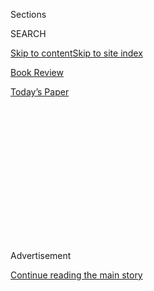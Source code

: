 <div id="app">

<div>

<div>

<div>

<div class="NYTAppHideMasthead css-1q2w90k e1suatyy0">

<div class="section css-ui9rw0 e1suatyy2">

<div class="css-eph4ug er09x8g0">

<div class="css-6n7j50">

</div>

<span class="css-1dv1kvn">Sections</span>

<div class="css-10488qs">

<span class="css-1dv1kvn">SEARCH</span>

</div>

[Skip to content](#site-content)[Skip to site index](#site-index)

</div>

<div id="masthead-section-label" class="css-1wr3we4 eaxe0e00">

[Book
Review](https://www.nytimes3xbfgragh.onion/section/books/review)

</div>

<div class="css-10698na e1huz5gh0">

</div>

</div>

<div id="masthead-bar-one" class="section hasLinks css-15hmgas e1csuq9d3">

<div class="css-uqyvli e1csuq9d0">

</div>

<div class="css-1uqjmks e1csuq9d1">

</div>

<div class="css-9e9ivx">

[](https://myaccount.nytimes3xbfgragh.onion/auth/login?response_type=cookie&client_id=vi)

</div>

<div class="css-1bvtpon e1csuq9d2">

[Today’s
Paper](https://www.nytimes3xbfgragh.onion/section/todayspaper)

</div>

</div>

</div>

</div>

<div data-aria-hidden="false">

<div id="site-content" data-role="main">

<div>

<div class="css-1aor85t" style="opacity:0.000000001;z-index:-1;visibility:hidden">

<div class="css-1hqnpie">

<div class="css-epjblv">

<span class="css-17xtcya">[Book
Review](/section/books/review)</span><span class="css-x15j1o">|</span><span class="css-fwqvlz">A
Short Guide to ‘The
World’</span>

</div>

<div class="css-k008qs">

<div class="css-1iwv8en">

<span class="css-18z7m18"></span>

<div>

</div>

</div>

<span class="css-1n6z4y">https://nyti.ms/3eHm1ig</span>

<div class="css-1705lsu">

<div class="css-4xjgmj">

<div class="css-4skfbu" data-role="toolbar" data-aria-label="Social Media Share buttons, Save button, and Comments Panel with current comment count" data-testid="share-tools">

  - 
  - 
  - 
  - 
    
    <div class="css-6n7j50">
    
    </div>

  - 

</div>

</div>

</div>

</div>

</div>

</div>

<div id="NYT_TOP_BANNER_REGION" class="css-13pd83m">

</div>

<div id="top-wrapper" class="css-1sy8kpn">

<div id="top-slug" class="css-l9onyx">

Advertisement

</div>

[Continue reading the main
story](#after-top)

<div class="ad top-wrapper" style="text-align:center;height:100%;display:block;min-height:250px">

<div id="top" class="place-ad" data-position="top" data-size-key="top">

</div>

</div>

<div id="after-top">

</div>

</div>

<div>

<div style="position:absolute;width:0;height:0;visibility:hidden;display:none">

</div>

<div style="width:100%">

<div class="css-18qqsen e1eullfg0" style="background-image:url(https://static01.graylady3jvrrxbe.onion/images/2018/03/27/books/book-review-album-art-v2/book-review-album-art-v2-videoFifteenBySeven2610-v2.jpg)">

<div class="css-1hmsypo e1eullfg2">

<div class="css-131hid3 e1eullfg3">

<div class="css-1uhi299 e1eullfg1">

</div>

<div class="css-1tloyb6">

<div class="css-1kltdsh ehra6vc0">

[<span class="css-1f76qa2">![Book Review
logo](https://static01.graylady3jvrrxbe.onion/images/2018/03/27/books/book-review-album-art-v2/book-review-album-art-v2-square320.jpg)<span>Book
Review</span></span>](https://www.nytimes3xbfgragh.onion/column/book-review-podcast)<span class="css-1lhttlg ehra6vc1"><span class="css-sj5ozi ehra6vc2">Subscribe:</span></span>

  - [Apple Podcasts](https://itunes.apple.com/us/podcast/id120315179)
  - [Google
    Podcasts](https://www.google.com/podcasts?feed=aHR0cHM6Ly9yc3MuYXJ0MTkuY29tL2Jvb2stcmV2aWV3)

</div>

</div>

<div class="css-1r0dpua e1eullfg4">

<div class="css-1gu519p edye5kn0">

<div>

# A Short Guide to ‘The World’

## Richard Haass talks about his new primer on global affairs, and Abhrajyoti Chakraborty discusses translated novels.

</div>

<span class="css-lsnb14 edye5kn4">Hosted by Pamela Paul</span>

</div>

<div class="css-1g7y0i5 e1drnplw0">

<div class="css-1ceswkc e1drnplw1">

</div>

<div class="css-f2fzwx e1drnplw2">

<div data-aria-labelledby="modal-title" data-role="region">

<div id="modal-title" class="css-mln36k">

transcript

</div>

<div class="css-pbq7ev">

</div>

<span>Back to Book Review</span>

<div class="css-f6lhej">

<div class="css-1ialerq">

<div class="css-1701swk">

bars

</div>

<div>

<div class="css-1t7yl1y">

0:00/01:06:53

</div>

<div class="css-og85jy">

\-0:00

</div>

</div>

</div>

</div>

</div>

</div>

</div>

</div>

<div class="css-1xgepvx e1eullfg5">

</div>

</div>

</div>

</div>

<div class="css-fnovkn e1gfokfg0">

<span class="css-1ly73wi e1tej78p0">Previous</span>

<div class="css-1s78rjm e1gfokfg1">

<div class="css-uq6cyc e1gfokfg3" data-recirc-bar-item="true">

<div class="css-hoe9xz">

<span class="css-nxkttv">More episodes
of</span><span class="css-19zi9mh">Book
Review</span>

</div>

</div>

<div class="css-uq6cyc e1gfokfg3" data-recirc-bar-item="true">

[![](https://static01.graylady3jvrrxbe.onion/images/2020/07/31/books/31pod-cover/31pod-cover-thumbLarge.jpg)](https://www.nytimes3xbfgragh.onion/2020/07/31/books/review/podcast-twilight-democracy-anne-applebaum-eat-buddha-barbara-demick.html?action=click&module=audio-series-bar&region=header&pgtype=Article)

<div class="css-14o8mz7 e1gfokfg2">

</div>

<div class="css-1qq8bvn">

July 31, 2020<span>  <span class="css-orcm78">•</span> 
54:48</span><span class="css-i5svdo">The ‘Seductive Lure’ of
Authoritarianism</span>

</div>

</div>

<div class="css-uq6cyc e1gfokfg3" data-recirc-bar-item="true">

[![](https://static01.graylady3jvrrxbe.onion/images/2020/07/24/books/24pod-cover/24pod-cover-thumbLarge.jpg)](https://www.nytimes3xbfgragh.onion/2020/07/24/books/review/podcast-colin-dickey-unexplained-miles-harvey-king-of-confidence.html?action=click&module=audio-series-bar&region=header&pgtype=Article)

<div class="css-14o8mz7 e1gfokfg2">

</div>

<div class="css-1qq8bvn">

July 24, 2020<span class="css-i5svdo">The Yearning for the
Unexplained</span>

</div>

</div>

<div class="css-uq6cyc e1gfokfg3" data-recirc-bar-item="true">

[![](https://static01.graylady3jvrrxbe.onion/images/2020/07/09/books/17podcover/08BOOKZELIZER1-thumbLarge.png)](https://www.nytimes3xbfgragh.onion/2020/07/17/books/review/podcast-julian-zelizer-burning-down-house-newt-gingrich-notes-silencing-lacy-crawford.html?action=click&module=audio-series-bar&region=header&pgtype=Article)

<div class="css-14o8mz7 e1gfokfg2">

</div>

<div class="css-1qq8bvn">

July 17, 2020<span>  <span class="css-orcm78">•</span> 
1:05:20</span><span class="css-i5svdo">Newt Gingrich and the Dawn of an
Era</span>

</div>

</div>

<div class="css-uq6cyc e1gfokfg3" data-recirc-bar-item="true">

[![](https://static01.graylady3jvrrxbe.onion/images/2020/07/06/books/review/00Mendelsohn-utopia/00Mendelsohn-utopia-thumbLarge-v2.jpg)](https://www.nytimes3xbfgragh.onion/2020/07/10/books/review/david-mitchell-utopia-avenue-daniel-mendelsohn-biggest-bluff-poker-maria-konnikova.html?action=click&module=audio-series-bar&region=header&pgtype=Article)

<div class="css-14o8mz7 e1gfokfg2">

</div>

<div class="css-1qq8bvn">

July 10, 2020<span>  <span class="css-orcm78">•</span> 
1:02:09</span><span class="css-i5svdo">David Mitchell’s Vast and Tangled
Universe</span>

</div>

</div>

<div class="css-uq6cyc e1gfokfg3" data-recirc-bar-item="true">

[![](https://static01.graylady3jvrrxbe.onion/images/2020/07/03/books/03pod-cover/03pod-cover-thumbLarge.jpg)](https://www.nytimes3xbfgragh.onion/2020/07/03/books/review/podcast-jules-feiffer-smart-george-steve-inskeep-imperfect-union.html?action=click&module=audio-series-bar&region=header&pgtype=Article)

<div class="css-14o8mz7 e1gfokfg2">

</div>

<div class="css-1qq8bvn">

July 3, 2020<span>  <span class="css-orcm78">•</span> 
56:09</span><span class="css-i5svdo">Jules Feiffer on His Long, Varied
Career</span>

</div>

</div>

<div class="css-uq6cyc e1gfokfg3" data-recirc-bar-item="true">

[![](https://static01.graylady3jvrrxbe.onion/images/2020/06/26/books/26pod-cover/26pod-cover-thumbLarge.jpg)](https://www.nytimes3xbfgragh.onion/2020/06/26/books/review/podcast-richard-haass-world-brief-introduction.html?action=click&module=audio-series-bar&region=header&pgtype=Article)

<div class="css-14o8mz7 e1gfokfg2">

</div>

<div class="css-1qq8bvn">

June 26, 2020<span>  <span class="css-orcm78">•</span> 
1:06:53</span><span class="css-i5svdo">A Short Guide to ‘The
World’</span>

</div>

</div>

<div class="css-uq6cyc e1gfokfg3" data-recirc-bar-item="true">

[![](https://static01.graylady3jvrrxbe.onion/images/2020/06/18/books/18pod-cover/18pod-cover-thumbLarge.jpg)](https://www.nytimes3xbfgragh.onion/2020/06/18/books/review/andre-leon-talley-chiffon-trenches-claudia-rankine-jericho-brown-megha-majumdar-burning.html?action=click&module=audio-series-bar&region=header&pgtype=Article)

<div class="css-14o8mz7 e1gfokfg2">

</div>

<div class="css-1qq8bvn">

June 18, 2020<span>  <span class="css-orcm78">•</span> 
1:00:18</span><span class="css-i5svdo">André Leon Talley on ‘The Chiffon
Trenches’</span>

</div>

</div>

<div class="css-uq6cyc e1gfokfg3" data-recirc-bar-item="true">

[![](https://static01.graylady3jvrrxbe.onion/images/2020/06/12/books/12pod-cover/12pod-cover-thumbLarge.png)](https://www.nytimes3xbfgragh.onion/2020/06/12/books/review/podcast-stephen-fry-heroes-greek-myths.html?action=click&module=audio-series-bar&region=header&pgtype=Article)

<div class="css-14o8mz7 e1gfokfg2">

</div>

<div class="css-1qq8bvn">

June 12, 2020<span>  <span class="css-orcm78">•</span> 
1:01:50</span><span class="css-i5svdo">Stephen Fry on Reimagining the
Greek
Myths</span>

</div>

</div>

<div class="css-uq6cyc e1gfokfg3" data-recirc-bar-item="true">

[![](https://static01.graylady3jvrrxbe.onion/images/2020/06/07/books/review/05pod-art/05pod-art-thumbLarge-v2.jpg)](https://www.nytimes3xbfgragh.onion/2020/06/05/books/review/podcast-a-o-scott-wallace-stegner-sunny-days-david-kamp.html?action=click&module=audio-series-bar&region=header&pgtype=Article)

<div class="css-14o8mz7 e1gfokfg2">

</div>

<div class="css-1qq8bvn">

June 5, 2020<span>  <span class="css-orcm78">•</span> 
58:58</span><span class="css-i5svdo">A.O. Scott on the Work of Wallace
Stegner</span>

</div>

</div>

<div class="css-uq6cyc e1gfokfg3" data-recirc-bar-item="true">

[![](https://static01.graylady3jvrrxbe.onion/images/2020/05/29/books/29podcast-cover/29podcast-cover-thumbLarge.jpg)](https://www.nytimes3xbfgragh.onion/2020/05/29/books/review/podcast-enemy-of-all-mankind-piracy-steven-johnson-stephen-king-gilbert-cruz.html?action=click&module=audio-series-bar&region=header&pgtype=Article)

<div class="css-14o8mz7 e1gfokfg2">

</div>

<div class="css-1qq8bvn">

May 29, 2020<span>  <span class="css-orcm78">•</span> 
1:07:26</span><span class="css-i5svdo">A Manhunt on the 17th Century’s
High
Seas</span>

</div>

</div>

<div class="css-uq6cyc e1gfokfg3" data-recirc-bar-item="true">

[![](https://static01.graylady3jvrrxbe.onion/images/2020/05/22/books/22podcast-cover/22podcast-cover-thumbLarge.jpg)](https://www.nytimes3xbfgragh.onion/2020/05/22/books/review/podcast-one-mighty-irresistible-tide-immigration-jia-lynn-yang-simplify-life-judith-newman.html?action=click&module=audio-series-bar&region=header&pgtype=Article)

<div class="css-14o8mz7 e1gfokfg2">

</div>

<div class="css-1qq8bvn">

May 22, 2020<span>  <span class="css-orcm78">•</span> 
59:29</span><span class="css-i5svdo">Immigration Reform, Past and
Present</span>

</div>

</div>

<div class="css-uq6cyc e1gfokfg3" data-recirc-bar-item="true">

[![](https://static01.graylady3jvrrxbe.onion/images/2020/04/16/books/review/Kotlowitz2/Kotlowitz2-thumbLarge.jpg)](https://www.nytimes3xbfgragh.onion/2020/05/15/books/review/podcast-lauren-sandler-this-is-all-i-got-sarah-weinman-crime-fiction.html?action=click&module=audio-series-bar&region=header&pgtype=Article)

<div class="css-14o8mz7 e1gfokfg2">

</div>

<div class="css-1qq8bvn">

May 15, 2020<span>  <span class="css-orcm78">•</span> 
1:15:20</span><span class="css-i5svdo">One Young Mother and the
Homelessness Crisis</span>

</div>

</div>

<div class="css-uq6cyc e1gfokfg3" data-recirc-bar-item="true">

<div class="css-1o3broy">

[<span class="css-nxkttv">See All Episodes
of</span><span class="css-cbc4vz">Book
Review</span>](https://www.nytimes3xbfgragh.onion/column/book-review-podcast)

</div>

</div>

</div>

<span class="css-1ly73wi e1tej78p0">Next</span>

</div>

</div>

<div class="css-1tlsmx">

June 26,
2020

<div>

<div class="css-4xjgmj">

<div class="css-d8bdto" data-role="toolbar" data-aria-label="Social Media Share buttons, Save button, and Comments Panel with current comment count" data-testid="share-tools">

  - 
  - 
  - 
  - 
    
    <div class="css-6n7j50">
    
    </div>

  - 

</div>

</div>

</div>

</div>

</div>

<div class="section meteredContent css-1r7ky0e" name="articleBody" itemprop="articleBody">

<div class="css-1fanzo5 StoryBodyCompanionColumn">

<div class="css-53u6y8">

**Subscribe:**
**[iTunes](https://itunes.apple.com/us/podcast/book-review/id120315179?mt=2)**
**|** **[Google Play
Music](https://play.google.com/music/listen?u=0#/ps/Iv6zeb5qwjtzjfbyo3vy5zny5ky)**
**|** **[How to
Listen](https://www.nytimes3xbfgragh.onion/2018/08/03/books/review/how-to-listen-to-the-book-review-podcast.html)**

The ambition of Richard Haass’s new book is clear from its title: [“The
World: A Brief
Introduction.”](https://www.nytimes3xbfgragh.onion/2020/05/12/books/review/the-world-richard-haass.html)
In just 400 pages, Haass, who has been the president of the nonpartisan
Council on Foreign Relations since 2003, offers a primer on world
affairs. On this week’s podcast, Haass talks about why he wrote it.

“The whole lesson of this pandemic, and the whole lesson of 9/11, is we
can’t ignore the world, or if we do ignore the world, it’s at our
peril,” Haass says. “These oceans that surround us are not moats.
We’ve got to pay attention to the world *and* we’ve got to fix things
here at
home.”

<div class="css-79elbk" data-testid="photoviewer-wrapper">

<div class="css-z3e15g" data-testid="photoviewer-wrapper-hidden">

</div>

<div class="css-1a48zt4 ehw59r15" data-testid="photoviewer-children">

<div class="css-zgakxe erfvjey0">

<span class="css-1ly73wi e1tej78p0">Image</span>

<div class="css-zjzyr8">

<div data-testid="lazyimage-container" style="height:583.8666666666667px">

</div>

</div>

</div>

</div>

</div>

Abhrajyoti Chakraborty visits the podcast to discuss his [recent review
of four novels in
translation](https://www.nytimes3xbfgragh.onion/2020/06/23/books/review/miri-alvarez-shibli-appanah.html),
including Yu Miri’s “Tokyo Ueno Station,” translated by Morgan Giles.
The novel is narrated by Kazu, a dead man who spent his final years in a
camp of homeless people in Tokyo’s Ueno Park and haunts the area after
his death.

</div>

</div>

<div class="css-1fanzo5 StoryBodyCompanionColumn">

<div class="css-53u6y8">

“It’s modernist in the sense that it’s narrated in a very experimental
way,” Chakraborty says. “Kazu isn’t always just speaking about his
stories or confessing his feelings. It’s interspersed with, say,
conversations he might be overhearing from people around the park, be it
visitors or his fellow homeless dwellers. He’s a ghost, so sometimes
he’ll just disappear into one of the nearby museums and you have pages
of descriptions of paintings or what’s really happening inside
galleries.”

Also on this week’s episode, Alexandra Alter has news from the
publishing world; and Tina Jordan and John Williams talk about what
people are reading. Pamela Paul is the host.

Here are the books discussed in this week’s “What We’re Reading”:

  - [“The Summer
    Book”](https://www.nyrb.com/products/the-summer-book?variant=1094932625)
    by Tove Jansson

  - [“The Stone
    Angel”](https://www.nytimes3xbfgragh.onion/1964/06/14/archives/selfimprisoned-to.html)
    by Margaret Laurence

  - [“The Miraculous Journey of Edward
    Tulane”](https://www.nytimes3xbfgragh.onion/2006/05/14/books/review/14hearn.html)
    by Kate DiCamillo

  - [“The
    American”](https://www.penguinrandomhouse.com/books/326557/the-american-by-henry-james/)
    by Henry James

*We would love to hear your thoughts about this episode, and about the
Book Review’s podcast in general. You can send them to*
[*books@NYTimes.com*](mailto:books@NYTimes.com)*.*

</div>

</div>

</div>

<div>

</div>

<div>

</div>

<div>

</div>

<div>

<div id="bottom-wrapper" class="css-1ede5it">

<div id="bottom-slug" class="css-l9onyx">

Advertisement

</div>

[Continue reading the main
story](#after-bottom)

<div id="bottom" class="ad bottom-wrapper" style="text-align:center;height:100%;display:block;min-height:90px">

</div>

<div id="after-bottom">

</div>

</div>

</div>

</div>

</div>

## Site Index

<div>

</div>

## Site Information Navigation

  - [© <span>2020</span> <span>The New York Times
    Company</span>](https://help.nytimes3xbfgragh.onion/hc/en-us/articles/115014792127-Copyright-notice)

<!-- end list -->

  - [NYTCo](https://www.nytco.com/)
  - [Contact
    Us](https://help.nytimes3xbfgragh.onion/hc/en-us/articles/115015385887-Contact-Us)
  - [Work with us](https://www.nytco.com/careers/)
  - [Advertise](https://nytmediakit.com/)
  - [T Brand Studio](http://www.tbrandstudio.com/)
  - [Your Ad
    Choices](https://www.nytimes3xbfgragh.onion/privacy/cookie-policy#how-do-i-manage-trackers)
  - [Privacy](https://www.nytimes3xbfgragh.onion/privacy)
  - [Terms of
    Service](https://help.nytimes3xbfgragh.onion/hc/en-us/articles/115014893428-Terms-of-service)
  - [Terms of
    Sale](https://help.nytimes3xbfgragh.onion/hc/en-us/articles/115014893968-Terms-of-sale)
  - [Site
    Map](https://spiderbites.nytimes3xbfgragh.onion)
  - [Help](https://help.nytimes3xbfgragh.onion/hc/en-us)
  - [Subscriptions](https://www.nytimes3xbfgragh.onion/subscription?campaignId=37WXW)

</div>

</div>

</div>

</div>

